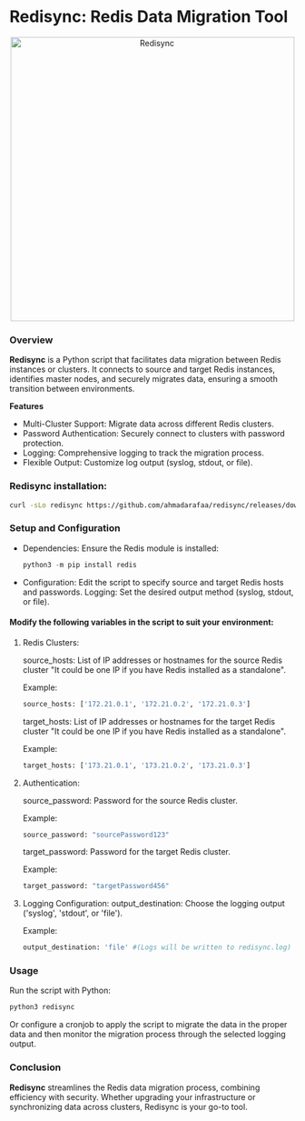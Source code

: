 # **Redisync**: Redis Data Migration Tool
<p align="center">
  <img src="https://github.com/ahmadarafaa/redisync/assets/27172527/6cb04cd2-a9fc-4e3b-8e97-9f60a6583e11" alt="Redisync" width="500">
</p>

### Overview

**Redisync** is a Python script that facilitates data migration between Redis instances or clusters. It connects to source and target Redis instances, identifies master nodes, and securely migrates data, ensuring a smooth transition between environments.

**Features**

- Multi-Cluster Support: Migrate data across different Redis clusters.
- Password Authentication: Securely connect to clusters with password protection.
- Logging: Comprehensive logging to track the migration process.
- Flexible Output: Customize log output (syslog, stdout, or file).

### Redisync installation:

```bash
curl -sLo redisync https://github.com/ahmadarafaa/redisync/releases/download/$(curl -s https://api.github.com/repos/ahmadarafaa/redisync/releases/latest | grep tag_name | cut -d '"' -f 4)/redisync
```

### Setup and Configuration

- Dependencies: Ensure the Redis module is installed:
    
    ```python
    python3 -m pip install redis
    ```
        
- Configuration: Edit the script to specify source and target Redis hosts and passwords.
    Logging: Set the desired output method (syslog, stdout, or file).

#### Modify the following variables in the script to suit your environment:

1. Redis Clusters:

    source_hosts: List of IP addresses or hostnames for the source Redis cluster "It could be one IP if you have Redis installed as a standalone".

    Example: 
    ```python
    source_hosts: ['172.21.0.1', '172.21.0.2', '172.21.0.3']
    ```
    
    target_hosts: List of IP addresses or hostnames for the target Redis cluster "It could be one IP if you have Redis installed as a standalone".
    
    Example: 
    ```python
    target_hosts: ['173.21.0.1', '173.21.0.2', '173.21.0.3']
    ```

2. Authentication:
    
    source_password: Password for the source Redis cluster.
    
    Example: 
    ```python
    source_password: "sourcePassword123"
    ```
    target_password: Password for the target Redis cluster.
    
    Example: 
    ```python
    target_password: "targetPassword456"
    ```

3. Logging Configuration:
    output_destination: Choose the logging output ('syslog', 'stdout', or 'file').
    
    Example: 
    ```python
    output_destination: 'file' #(Logs will be written to redisync.log)
    ```

### Usage

Run the script with Python:

```bash
python3 redisync
```
Or configure a cronjob to apply the script to migrate the data in the proper data and then monitor the migration process through the selected logging output.

### Conclusion

**Redisync** streamlines the Redis data migration process, combining efficiency with security. Whether upgrading your infrastructure or synchronizing data across clusters, Redisync is your go-to tool.
